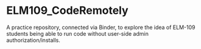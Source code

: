 # ELM109_CodeRemotely
 A practice repository, connected via Binder, to explore the idea of ELM-109 students being able to run code without user-side admin authorization/installs.
